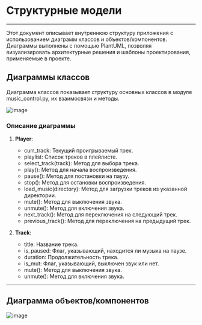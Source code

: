 # Структурные модели
----
Этот документ описывает внутреннюю структуру приложения с использованием диаграмм классов и объектов/компонентов. 
Диаграммы выполнены с помощью PlantUML, позволяя визуализировать архитектурные решения и шаблоны проектирования, применяемые в проекте.
## Диаграммы классов
Диаграмма классов показывает структуру основных классов в модуле music_control.py, их взаимосвязи и методы.

![image](https://github.com/drdSchwarzenMagie/igaveup/assets/159145295/35ae3e1b-3590-4e49-9bdc-183d7841ef6a)


### Описание диаграммы
1. **Player**:
   * curr_track: Текущий проигрываемый трек.
   * playlist: Список треков в плейлисте.
   - select_track(track): Метод для выбора трека.
   - play(): Метод для начала воспроизведения.
   - pause(): Метод для постановки на паузу.
   - stop(): Метод для остановки воспроизведения.
   - load_music(directory): Метод для загрузки треков из указанной директории.
   - mute(): Метод для выключения звука.
   - unmute(): Метод для включения звука.
   - next_track(): Метод для переключения на следующий трек.
   - previous_track(): Метод для переключения на предыдущий трек.

2. **Track**:
   * title: Название трека.
   * is_paused: Флаг, указывающий, находится ли музыка на паузе.
   * duration: Продолжительность трека.
   * is_mut: Флаг, указывающий, выключен звук или нет.
   - mute(): Метод для выключения звука.
   - unmute(): Метод для включения звука.
-----
## Диаграмма объектов/компонентов

![image](https://github.com/drdSchwarzenMagie/igaveup/assets/159145295/76f81b22-3059-47e4-975a-abe4e828d916)


